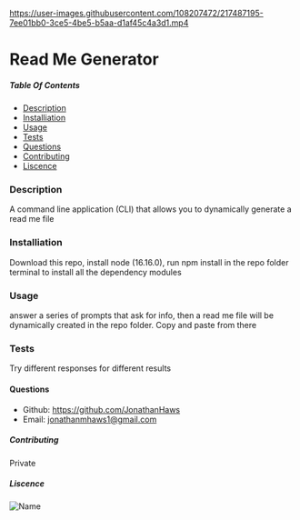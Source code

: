 
https://user-images.githubusercontent.com/108207472/217487195-7ee01bb0-3ce5-4be5-b5aa-d1af45c4a3d1.mp4

# Read Me Generator

##### Table Of Contents 
* [Description](#description) 
* [Installiation](#installiation) 
* [Usage](#usage) 
* [Tests](#tests) 
* [Questions](#questions) 
* [Contributing](#contributing) 
* [Liscence](#liscence) 

### Description 
A command line application (CLI) that allows you to dynamically generate a read me file

### Installiation 
Download this repo, install node (16.16.0), run npm install in the repo folder terminal to install all the dependency modules

### Usage 
answer a series of prompts that ask for info, then a read me file will be dynamically created in the repo folder. Copy and paste from there

### Tests 
Try different responses for different results

#### Questions 
* Github: https://github.com/JonathanHaws
* Email: jonathanmhaws1@gmail.com

##### Contributing 
Private

##### Liscence 
![Name](https://img.shields.io/badge/liscence-MIT-yellow)

